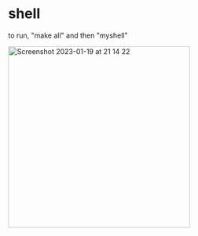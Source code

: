 # shell

to run, "make all" and then "myshell"

<img width="370" alt="Screenshot 2023-01-19 at 21 14 22" src="https://user-images.githubusercontent.com/66851296/213542834-46f4e78b-fd24-4341-ac3b-5d1308fa0dcd.png">
